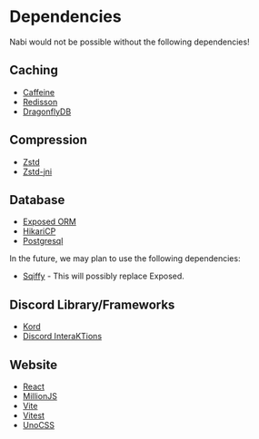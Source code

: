 # Dependencies
Nabi would not be possible without the following dependencies!

## Caching
* [Caffeine](https://github.com/kordlib/cache/tree/main/caffeine)
* [Redisson](https://github.com/redisson/redisson)
* [DragonflyDB](https://github.com/dragonflydb/dragonfly)

## Compression
* [Zstd](https://github.com/facebook/zstd)
* [Zstd-jni](https://github.com/luben/zstd-jni)

## Database
* [Exposed ORM](https://github.com/JetBrains/Exposed)
* [HikariCP](https://github.com/brettwooldridge/HikariCP)
* [Postgresql](https://github.com/pgjdbc/pgjdbc)

In the future, we may plan to use the following dependencies:
* [Sqiffy](https://github.com/dzikoysk/sqiffy/tree/main) - This will possibly replace Exposed.

## Discord Library/Frameworks
* [Kord](https://github.com/kordlib/kord)
* [Discord InteraKTions](https://github.com/catgirlclient/DiscordInteraKTions)

## Website
* [React](https://github.com/facebook/react)
* [MillionJS](https://github.com/aidenybai/million)
* [Vite](https://github.com/vitejs/vite)
* [Vitest](https://github.com/vitest-dev/vitest)
* [UnoCSS](https://github.com/unocss/unocss)